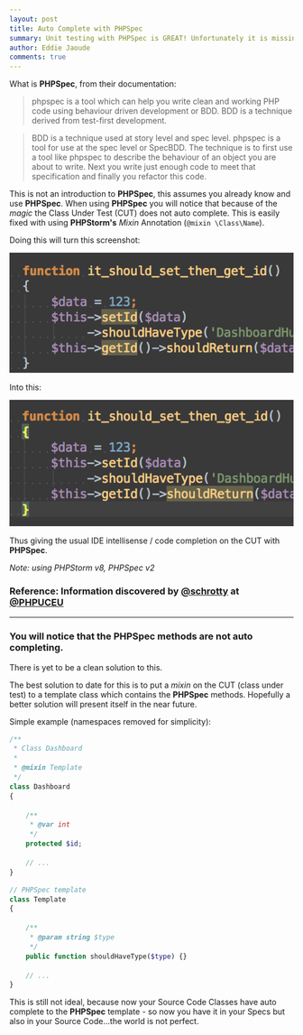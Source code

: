 ```yaml
---
layout: post
title: Auto Complete with PHPSpec
summary: Unit testing with PHPSpec is GREAT! Unfortunately it is missing some nice to haves
author: Eddie Jaoude
comments: true
---
```


What is **PHPSpec**, from their documentation:

> phpspec is a tool which can help you write clean and working PHP code using behaviour driven development or BDD. BDD is a technique derived from test-first development.

> BDD is a technique used at story level and spec level. phpspec is a tool for use at the spec level or SpecBDD. The technique is to first use a tool like phpspec to describe the behaviour of an object you are about to write. Next you write just enough code to meet that specification and finally you refactor this code.

This is not an introduction to **PHPSpec**, this assumes you already know and use **PHPSpec**. When using **PHPSpec** you will notice that because of the *magic* the Class Under Test (CUT) does not auto complete. This is easily fixed with using **PHPStorm's** *Mixin* Annotation (`@mixin \Class\Name`).

Doing this will turn this screenshot:

![Without intellisense on PHPSpec CUT](/assets/2015-05-10-phpspec-auto-complete/phpspec-no-itellisense.png)

Into this:

![With intellisense on PHPSpec CUT](/assets/2015-05-10-phpspec-auto-complete/phpspec-with-itellisense.png)

Thus giving the usual IDE intellisense / code completion on the CUT with **PHPSpec**.

*Note: using PHPStorm v8, PHPSpec v2*

### Reference: Information discovered by [@schrotty](https://twitter.com/schrotty) at [@PHPUCEU](https://twitter.com/phpuceu)

---

### You will notice that the PHPSpec methods are not auto completing.

There is yet to be a clean solution to this.

The best solution to date for this is to put a *mixin* on the CUT (class under test) to a template class which contains the **PHPSpec** methods. Hopefully a better solution will present itself in the near future.

Simple example (namespaces removed for simplicity):

```php
/**
 * Class Dashboard
 *
 * @mixin Template
 */
class Dashboard
{

    /**
     * @var int
     */
    protected $id;

    // ...
}
```


```php
// PHPSpec template
class Template
{

    /**
     * @param string $type
     */
    public function shouldHaveType($type) {}

    // ...
}
```
This is still not ideal, because now your Source Code Classes have auto complete to the **PHPSpec** template - so now you have it in your Specs but also in your Source Code...the world is not perfect.
